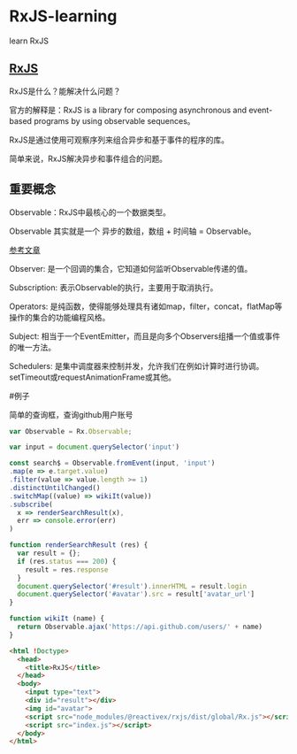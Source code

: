 # RxJS-learning
learn RxJS

## [RxJS](http://reactivex.io/rxjs/)

RxJS是什么？能解决什么问题？

官方的解释是：RxJS is a library for composing asynchronous and event-based programs by using observable sequences。

RxJS是通过使用可观察序列来组合异步和基于事件的程序的库。

简单来说，RxJS解决异步和事件组合的问题。

## 重要概念

Observable：RxJS中最核心的一个数据类型。

Observable 其实就是一个 异步的数组，数组 + 时间轴 = Observable。

[参考文章](http://www.open-open.com/lib/view/open1474960866599.html)

Observer: 是一个回调的集合，它知道如何监听Observable传递的值。

Subscription: 表示Observable的执行，主要用于取消执行。

Operators: 是纯函数，使得能够处理具有诸如map，filter，concat，flatMap等操作的集合的功能编程风格。

Subject: 相当于一个EventEmitter，而且是向多个Observers组播一个值或事件的唯一方法。

Schedulers: 是集中调度器来控制并发，允许我们在例如计算时进行协调。 setTimeout或requestAnimationFrame或其他。

#例子

简单的查询框，查询github用户账号

```javascript
var Observable = Rx.Observable;

var input = document.querySelector('input')

const search$ = Observable.fromEvent(input, 'input')
.map(e => e.target.value)
.filter(value => value.length >= 1)
.distinctUntilChanged()
.switchMap((value) => wikiIt(value))
.subscribe(
  x => renderSearchResult(x),
  err => console.error(err)
)

function renderSearchResult (res) {
  var result = {};
  if (res.status === 200) {
    result = res.response
  }
  document.querySelector('#result').innerHTML = result.login
  document.querySelector('#avatar').src = result['avatar_url']
}

function wikiIt (name) {
  return Observable.ajax('https://api.github.com/users/' + name)
}
```

```html
<html !Doctype>
  <head>
    <title>RxJS</title>
  </head>
  <body>
    <input type="text">
    <div id="result"></div>
    <img id="avatar">
    <script src="node_modules/@reactivex/rxjs/dist/global/Rx.js"></script>
    <script src="index.js"></script>
  </body>
</html>
```
